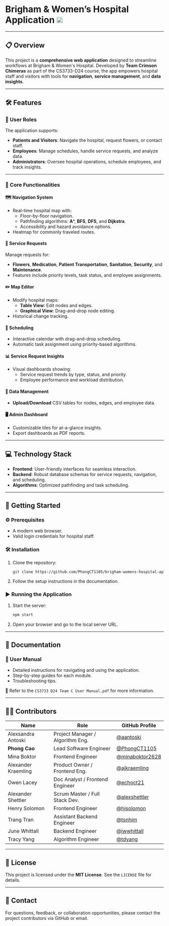 
# Brigham & Women’s Hospital Application  <img src="https://github.com/user-attachments/assets/0e5da779-a08d-468f-bbab-6c27f03ebd56" width="20" />

---

## 📋 Overview
This project is a **comprehensive web application** designed to streamline workflows at Brigham & Women's Hospital. Developed by **Team Crimson Chimeras** as part of the CS3733-D24 course, the app empowers hospital staff and visitors with tools for **navigation**, **service management**, and **data insights**.

---

## 🛠️ Features

### 👥 User Roles
The application supports:
- **Patients and Visitors**: Navigate the hospital, request flowers, or contact staff.
- **Employees**: Manage schedules, handle service requests, and analyze data.
- **Administrators**: Oversee hospital operations, schedule employees, and track insights.

---

### 🌟 Core Functionalities

#### 🗺️ **Navigation System**
- Real-time hospital map with:
  - Floor-by-floor navigation.
  - Pathfinding algorithms: **A***, **BFS**, **DFS**, and **Dijkstra**.
  - Accessibility and hazard avoidance options.
- Heatmap for commonly traveled routes.

#### 💼 **Service Requests**
Manage requests for:
- **Flowers**, **Medication**, **Patient Transportation**, **Sanitation**, **Security**, and **Maintenance**.
- Features include priority levels, task status, and employee assignments.

#### ✏️ **Map Editor**
- Modify hospital maps:
  - **Table View**: Edit nodes and edges.
  - **Graphical View**: Drag-and-drop node editing.
- Historical change tracking.

#### 📅 **Scheduling**
- Interactive calendar with drag-and-drop scheduling.
- Automatic task assignment using priority-based algorithms.

#### 📊 **Service Request Insights**
- Visual dashboards showing:
  - Service request trends by type, status, and priority.
  - Employee performance and workload distribution.

#### 📂 **Data Management**
- **Upload/Download** CSV tables for nodes, edges, and employee data.

#### 🖥️ **Admin Dashboard**
- Customizable tiles for at-a-glance insights.
- Export dashboards as PDF reports.

---

## 💻 Technology Stack
- **Frontend**: User-friendly interfaces for seamless interaction.
- **Backend**: Robust database schemas for service requests, navigation, and scheduling.
- **Algorithms**: Optimized pathfinding and task scheduling.

---

## 🚀 Getting Started

### ⚙️ Prerequisites
- A modern web browser.
- Valid login credentials for hospital staff.

### 🛠️ Installation
1. Clone the repository:
   ```bash
   git clone https://github.com/PhongCT1105/brigham-womens-hospital-app.git
   ```
2. Follow the setup instructions in the documentation.

### ▶️ Running the Application
1. Start the server:
   ```bash
   npm start
   ```
2. Open your browser and go to the local server URL.

---

## 📖 Documentation

### 📘 User Manual
- Detailed instructions for navigating and using the application.
- Step-by-step guides for each module.
- Troubleshooting tips.

📂 Refer to the `CS3733 D24 Team C User Manual.pdf` for more information.

---

## 👨‍💻 Contributors

| Name                   | Role                              | GitHub Profile                                              |
|------------------------|-----------------------------------|------------------------------------------------------------|
| Alexsandra Antoski     | Project Manager / Algorithm Eng. | [@aantoski](https://github.com/aantoski)                   |
| **Phong Cao**          | Lead Software Engineer           | [@PhongCT1105](https://github.com/PhongCT1105)             |
| Mina Boktor            | Frontend Engineer                | [@minaboktor2628](https://github.com/minaboktor2628)       |
| Alexander Kraemling    | Product Owner / Frontend Eng.    | [@ajkraemling](https://github.com/ajkraemling)             |
| Owen Lacey             | Doc Analyst / Frontend Engineer  | [@echoct21](https://github.com/echoct21)                   |
| Alexander Shettler     | Scrum Master / Full Stack Dev.   | [@alexshettler](https://github.com/alexshettler)           |
| Henry Solomon          | Frontend Engineer                | [@hjsolomon](https://github.com/hjsolomon)                 |
| Trang Tran             | Assistant Backend Engineer       | [@tsnhim](https://github.com/tsnhim)                       |
| June Whittall          | Backend Engineer                 | [@jwwhittall](https://github.com/jwwhittall)               |
| Tracy Yang             | Algorithm Engineer               | [@tdyang](https://github.com/tdyang)                       |

---

## 📜 License
This project is licensed under the **MIT License**. See the `LICENSE` file for details.

---

## 📧 Contact
For questions, feedback, or collaboration opportunities, please contact the project contributors via GitHub or email.
